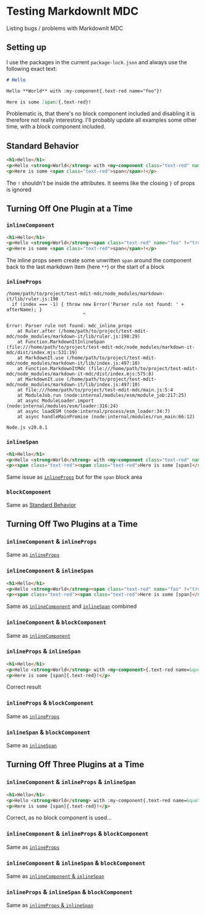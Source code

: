 # Testing MarkdownIt MDC

Listing bugs / problems with MarkdownIt MDC

## Setting up

I use the packages in the current `package-lock.json` and always use the following exact text:

```md
# Hello

Hello **World** with :my-component{.text-red name="foo"}!

Here is some [span]{.text-red}!
```

Problematic is, that there's no block component included and disabling it is therefore not really interesting. I'll probably update all examples some other time, with a block component included.

## Standard Behavior

```html
<h1>Hello</h1>
<p>Hello <strong>World</strong> with <my-component class="text-red" name="foo" !="true"></p>
<p>Here is some <span class="text-red">span</span>!</p>
```

The `!` shouldn't be inside the attributes.
It seems like the closing `}` of props is ignored

## Turning Off One Plugin at a Time

### `inlineComponent`

```html
<h1>Hello</h1>
<p>Hello <strong>World</strong><span class="text-red" name="foo" !="true"> with :my-component</span></p>
<p>Here is some <span class="text-red">span</span>!</p>
```

The inline props seem create some unwritten `span` around the component back to the last markdown item (here `**`) or the start of a block

### `inlineProps`

```log
/home/path/to/project/test-mdit-mdc/node_modules/markdown-it/lib/ruler.js:198
  if (index === -1) { throw new Error('Parser rule not found: ' + afterName); }
                            ^

Error: Parser rule not found: mdc_inline_props
    at Ruler.after (/home/path/to/project/test-mdit-mdc/node_modules/markdown-it/lib/ruler.js:198:29)
    at Function.MarkdownItInlineSpan (file:///home/path/to/project/test-mdit-mdc/node_modules/markdown-it-mdc/dist/index.mjs:531:19)
    at MarkdownIt.use (/home/path/to/project/test-mdit-mdc/node_modules/markdown-it/lib/index.js:497:10)
    at Function.MarkdownItMdc (file:///home/path/to/project/test-mdit-mdc/node_modules/markdown-it-mdc/dist/index.mjs:575:8)
    at MarkdownIt.use (/home/path/to/project/test-mdit-mdc/node_modules/markdown-it/lib/index.js:497:10)
    at file:///home/path/to/project/test-mdit-mdc/main.js:5:4
    at ModuleJob.run (node:internal/modules/esm/module_job:217:25)
    at async ModuleLoader.import (node:internal/modules/esm/loader:316:24)
    at async loadESM (node:internal/process/esm_loader:34:7)
    at async handleMainPromise (node:internal/modules/run_main:66:12)

Node.js v20.8.1
```

### `inlineSpan`

```html
<h1>Hello</h1>
<p>Hello <strong>World</strong> with <my-component class="text-red" name="foo" !="true"></p>
<p><span class="text-red"><span class="text-red">Here is some [span]</span></span>!</p>
```

Same issue as [`inlineProps`](#inlineprops) but for the `span` block area

### `blockComponent`

Same as [Standard Behavior](#standard-behavior)

## Turning Off Two Plugins at a Time

### `inlineComponent` & `inlineProps`

Same as [`inlineProps`](#inlineprops)

### `inlineComponent` & `inlineSpan`

```html
<h1>Hello</h1>
<p>Hello <strong>World</strong><span class="text-red" name="foo" !="true"> with :my-component</span></p>
<p><span class="text-red"><span class="text-red">Here is some [span]</span></span>!</p>
```

Same as [`inlineComponent`](#inlinecomponent) and [`inlineSpan`](#inlinespan) combined

### `inlineComponent` & `blockComponent`

Same as [`inlineComponent`](#inlinecomponent)

### `inlineProps` & `inlineSpan`

```html
<h1>Hello</h1>
<p>Hello <strong>World</strong> with <my-component>{.text-red name=&quot;foo&quot;}!</p>
<p>Here is some [span]{.text-red}!</p>
```

Correct result

### `inlineProps` & `blockComponent`

Same as [`inlineProps`](#inlineprops)

### `inlineSpan` & `blockComponent`

Same as [`inlineSpan`](#inlinespan)

## Turning Off Three Plugins at a Time

### `inlineComponent` & `inlineProps` & `inlineSpan`

```html
<h1>Hello</h1>
<p>Hello <strong>World</strong> with :my-component{.text-red name=&quot;foo&quot;}!</p>
<p>Here is some [span]{.text-red}!</p>
```

Correct, as no block component is used...

### `inlineComponent` & `inlineProps` & `blockComponent`

Same as [`inlineProps`](#inlineprops)

### `inlineComponent` & `inlineSpan` & `blockComponent`

Same as [`inlineComponent` & `inlineSpan`](#inlinecomponent--inlinespan)

### `inlineProps` & `inlineSpan` & `blockComponent`

Same as [`inlineProps` & `inlineSpan`](#inlineprops--inlinespan)
